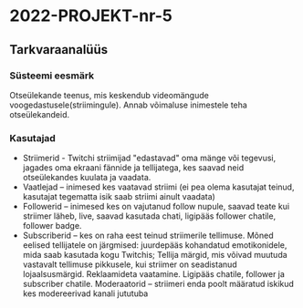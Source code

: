 # 2022-PROJEKT-nr-5
## Tarkvaraanalüüs

### Süsteemi eesmärk
Otseülekande teenus, mis keskendub videomängude voogedastusele(striimingule).
Annab võimaluse inimestele teha otseülekandeid. 

### Kasutajad 
+ Striimerid - Twitchi striimijad "edastavad" oma mänge või tegevusi, jagades oma ekraani fännide ja tellijatega, kes saavad neid otseülekandes kuulata ja vaadata.
+ Vaatlejad – inimesed kes vaatavad striimi (ei pea olema kasutajat teinud, kasutajat tegematta isik saab striimi ainult vaadata)
+ Followerid – inimesed kes on vajutanud follow nupule, saavad teate kui striimer läheb, live, saavad kasutada chati, ligipääs follower chatile, follower badge.
+ Subscriberid – kes on raha eest teinud striimerile tellimuse. Mõned eelised tellijatele on järgmised: juurdepääs kohandatud emotikonidele, mida saab kasutada kogu Twitchis; Tellija märgid, mis võivad muutuda vastavalt tellimuse pikkusele, kui striimer on seadistanud lojaalsusmärgid. Reklaamideta vaatamine. Ligipääs chatile, follower ja subscriber chatile.
                       Moderaatorid – striimeri enda poolt määratud iskikud kes modereerivad kanali jututuba




